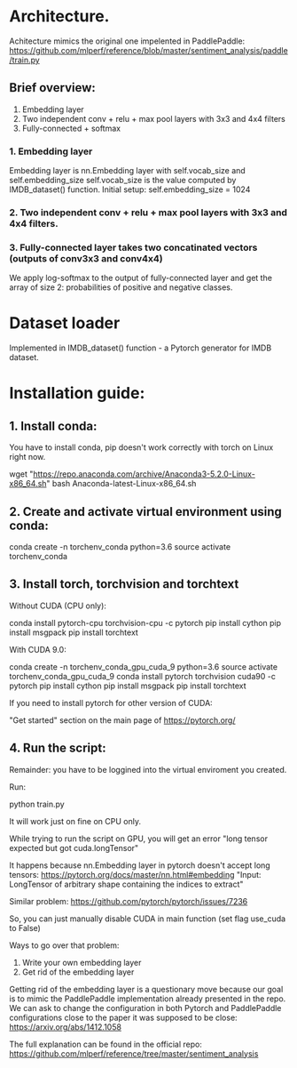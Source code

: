 # Architecture.

Achitecture mimics the original one impelented in PaddlePaddle:
https://github.com/mlperf/reference/blob/master/sentiment_analysis/paddle/train.py

## Brief overview:
1. Embedding layer 
2. Two independent conv + relu + max pool layers with 3x3 and 4x4 filters
3. Fully-connected + softmax

### 1. Embedding layer

Embedding layer is nn.Embedding layer with 
self.vocab_size and self.embedding_size
self.vocab_size is the value computed by IMDB_dataset() function.
Initial setup:
self.embedding_size = 1024


### 2. Two independent conv + relu + max pool layers with 3x3 and 4x4 filters.

### 3. Fully-connected layer takes two concatinated vectors (outputs of conv3x3 and conv4x4)
We apply log-softmax to the output of fully-connected layer and 
get the array of size 2: probabilities of positive and negative classes.



# Dataset loader

Implemented in IMDB_dataset() function - a Pytorch generator for IMDB dataset.




# Installation guide:

## 1. Install conda:

You have to install conda, 
pip doesn't work correctly with torch on Linux right now.


wget "https://repo.anaconda.com/archive/Anaconda3-5.2.0-Linux-x86_64.sh"
bash Anaconda-latest-Linux-x86_64.sh


## 2. Create and activate virtual environment using conda:

conda create -n torchenv_conda python=3.6
source activate torchenv_conda


## 3. Install torch, torchvision and torchtext

Without CUDA (CPU only):

conda install pytorch-cpu torchvision-cpu -c pytorch
pip install cython
pip install msgpack
pip install torchtext

With CUDA 9.0:

conda create -n torchenv_conda_gpu_cuda_9 python=3.6
source activate torchenv_conda_gpu_cuda_9
conda install pytorch torchvision cuda90 -c pytorch
pip install cython
pip install msgpack
pip install torchtext


If you need to install pytorch for other version of CUDA:

"Get started" section on the main page of https://pytorch.org/

## 4. Run the script:

Remainder: you have to be loggined into the virtual enviroment you created.

Run: 

python train.py

It will work just on fine on CPU only.

While trying to run the script on GPU, you will get an error "long tensor expected but got cuda.longTensor"

It happens because nn.Embedding layer in pytorch doesn't accept long tensors:
https://pytorch.org/docs/master/nn.html#embedding
"Input: LongTensor of arbitrary shape containing the indices to extract"

Similar problem:
https://github.com/pytorch/pytorch/issues/7236

So, you can just manually disable CUDA in main function (set flag use_cuda to False)


Ways to go over that problem:
1) Write your own embedding layer
2) Get rid of the embedding layer

Getting rid of the embedding layer is a questionary move because our goal is to mimic the PaddlePaddle implementation already presented in the repo.
We can ask to change the configuration in both Pytorch and PaddlePaddle configurations close to the paper it was supposed to be close:
https://arxiv.org/abs/1412.1058

The full explanation can be found in the official repo: https://github.com/mlperf/reference/tree/master/sentiment_analysis


